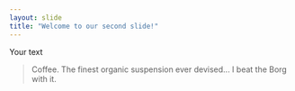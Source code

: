 ```yaml
---
layout: slide
title: "Welcome to our second slide!"
---
```

Your text
> Coffee. The finest organic suspension ever devised... I beat the Borg with it.
